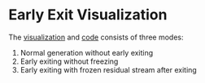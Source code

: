 # Early Exit Visualization

The [visualization](https://htmlpreview.github.io/?https://github.com/MeridianResearch/externalization/blob/karthik/tests/early_exit_teacher/visualizations/early_exit_analysis.html) and [code](https://github.com/MeridianResearch/externalization/blob/karthik/tests/early_exit_teacher/early_exit_predictions.py) consists of three modes:

1. Normal generation without early exiting
2. Early exiting without freezing
3. Early exiting with frozen residual stream after exiting
